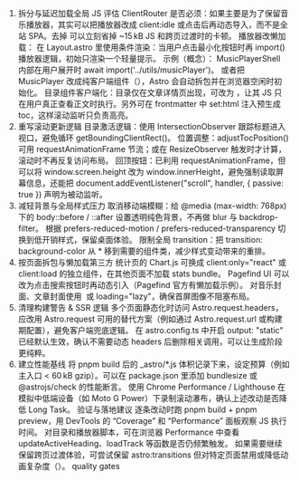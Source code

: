1. 拆分与延迟加载全局 JS
评估 ClientRouter 是否必须：如果主要是为了保留音乐播放器，其实可以把播放器改成 client:idle 或点击后再动态导入，而不是全站 SPA。去掉 <ClientRouter /> 可以立刻省掉 ~15 kB JS 和跨页过渡时的卡顿。
播放器改懒加载：
在 Layout.astro 里使用条件渲染：当用户点击最小化按钮时再 import() 播放器逻辑，初始只渲染一个轻量提示。
示例（概念）：
MusicPlayerShell 内部在用户展开时 await import('../utils/musicPlayer')。
或者把 MusicPlayer 改成纯客户端组件（<MusicPlayer client:idle />），Astro 会自动拆包并在浏览器空闲时初始化。
目录组件客户端化：目录仅在文章详情页出现，可改为 <AdaptiveTableOfContents client:visible />，让其 JS 只在用户真正查看正文时执行。另外可在 frontmatter 中 set:html 注入预生成 toc，这样滚动监听只负责高亮。
2. 重写滚动更新逻辑
目录激活逻辑：使用 IntersectionObserver 跟踪标题进入视口，避免循环 getBoundingClientRect()。
位置调整：adjustTocPosition() 可用 requestAnimationFrame 节流；或在 ResizeObserver 触发时才计算，滚动时不再反复访问布局。
回顶按钮：已利用 requestAnimationFrame，但可以将 window.screen.height 改为 window.innerHeight，避免强制读取屏幕信息，还能把 document.addEventListener("scroll", handler, { passive: true }) 声明为被动监听。
3. 减轻背景与全局样式压力
取消移动端模糊：给 @media (max-width: 768px) 下的 body::before / ::after 设置透明纯色背景，不再做 blur 与 backdrop-filter。
根据 prefers-reduced-motion / prefers-reduced-transparency 切换到低开销样式，保留桌面体验。
限制全局 transition：把 transition: background-color 从 * 移到需要的组件类，减少样式变动带来的重排。
4. 按页面拆包与懒加载第三方
统计页的 Chart.js 可换成 client:only="react" 或 client:load 的独立组件，在其他页面不加载 stats bundle。
Pagefind UI 可以改为点击搜索按钮时再动态引入（Pagefind 官方有懒加载示例）。
对音乐封面、文章封面使用 <Image> 或 loading="lazy"，确保首屏图像不阻塞布局。
5. 清理构建警告 & SSR 逻辑
多个页面静态化时访问 Astro.request.headers，应改用 Astro.request 可用的替代方案（例如通过 Astro.request.url 或构建期配置），避免客户端兜底逻辑。
在 astro.config.ts 中开启 output: "static" 已经默认生效，确认不需要动态 headers 后删除相关调用，可以让生成阶段更纯粹。
6. 建立性能基线
将 pnpm build 后的 _astro/*.js 体积记录下来，设定预算（例如主入口 < 60 kB gzip）。可以在 package.json 里添加 bundlesize 或 @astrojs/check 的性能断言。
使用 Chrome Performance / Lighthouse 在模拟中低端设备（如 Moto G Power）下录制滚动瀑布，确认上述改动是否降低 Long Task。
验证与落地建议
逐条改动时跑 pnpm build + pnpm preview，用 DevTools 的 “Coverage” 和 “Performance” 面板观察 JS 执行时间。
对目录和播放器脚本，可在浏览器 Performance 中查看 updateActiveHeading、loadTrack 等函数是否仍频繁触发。
如果需要继续保留跨页过渡体验，可尝试保留 astro:transitions 但对特定页面禁用或降低动画复杂度（<meta name="astro-view-transitions-enabled" content="false">）。
quality gates